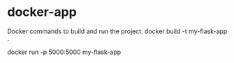 # docker-app
Docker commands to build and run the project:
docker build -t my-flask-app .

docker run -p 5000:5000 my-flask-app
